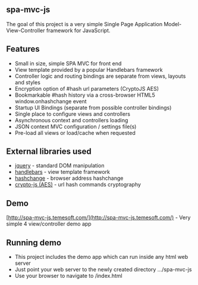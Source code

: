 spa-mvc-js
----------

The goal of this project is a very simple Single Page Application Model-View-Controller framework for JavaScript.

Features
--------
* Small in size, simple SPA MVC for front end
* View template provided by a popular Handlebars framework
* Controller logic and routing bindings are separate from views, layouts and styles
* Encryption option of #hash url parameters (CryptoJS AES) 
* Bookmarkable #hash history via a cross-browser HTML5 window.onhashchange event
* Startup UI Bindings (separate from possible controller bindings)
* Single place to configure views and controllers
* Asynchronous context and controllers loading
* JSON context MVC configuration / settings file(s)
* Pre-load all views or load/cache when requested


External libraries used
-----------------------

* [jquery](http://jquery.com/) - standard DOM manipulation
* [handlebars](http://handlebarsjs.com/) - view template framework
* [hashchange](http://benalman.com/projects/jquery-hashchange-plugin/) - browser address hashchange
* [crypto-js (AES)](https://code.google.com/p/crypto-js/) - url hash commands cryptography


Demo
----
[http://spa-mvc-js.temesoft.com/](http://spa-mvc-js.temesoft.com/) - Very simple 4 view/controller demo app


Running demo
------------
* This project includes the demo app which can run inside any html web server
* Just point your web server to the newly created directory .../spa-mvc-js
* Use your browser to navigate to /index.html




